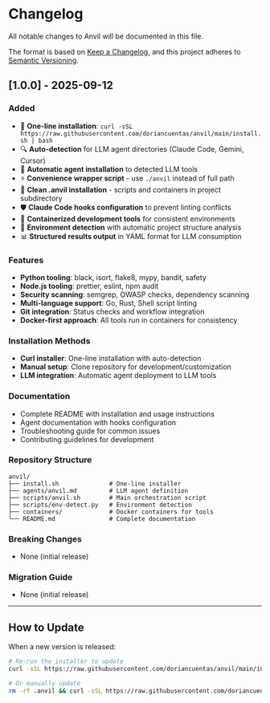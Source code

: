 # Changelog

All notable changes to Anvil will be documented in this file.

The format is based on [Keep a Changelog](https://keepachangelog.com/en/1.0.0/),
and this project adheres to [Semantic Versioning](https://semver.org/spec/v2.0.0.html).

## [1.0.0] - 2025-09-12

### Added
- 🚀 **One-line installation**: `curl -sSL https://raw.githubusercontent.com/doriancuentas/anvil/main/install.sh | bash`
- 🔍 **Auto-detection** for LLM agent directories (Claude Code, Gemini, Cursor)
- 🤖 **Automatic agent installation** to detected LLM tools
- ⚡ **Convenience wrapper script** - use `./anvil` instead of full path
- 📁 **Clean .anvil installation** - scripts and containers in project subdirectory
- 🛡️ **Claude Code hooks configuration** to prevent linting conflicts
- 🐳 **Containerized development tools** for consistent environments
- 🔧 **Environment detection** with automatic project structure analysis
- 📊 **Structured results output** in YAML format for LLM consumption

### Features
- **Python tooling**: black, isort, flake8, mypy, bandit, safety
- **Node.js tooling**: prettier, eslint, npm audit
- **Security scanning**: semgrep, OWASP checks, dependency scanning
- **Multi-language support**: Go, Rust, Shell script linting
- **Git integration**: Status checks and workflow integration
- **Docker-first approach**: All tools run in containers for consistency

### Installation Methods
- **Curl installer**: One-line installation with auto-detection
- **Manual setup**: Clone repository for development/customization
- **LLM integration**: Automatic agent deployment to LLM tools

### Documentation
- Complete README with installation and usage instructions
- Agent documentation with hooks configuration
- Troubleshooting guide for common issues
- Contributing guidelines for development

### Repository Structure
```
anvil/
├── install.sh              # One-line installer
├── agents/anvil.md         # LLM agent definition
├── scripts/anvil.sh        # Main orchestration script
├── scripts/env-detect.py   # Environment detection
├── containers/             # Docker containers for tools
└── README.md               # Complete documentation
```

### Breaking Changes
- None (initial release)

### Migration Guide
- None (initial release)

---

## How to Update

When a new version is released:

```bash
# Re-run the installer to update
curl -sSL https://raw.githubusercontent.com/doriancuentas/anvil/main/install.sh | bash

# Or manually update
rm -rf .anvil && curl -sSL https://raw.githubusercontent.com/doriancuentas/anvil/main/install.sh | bash
```
